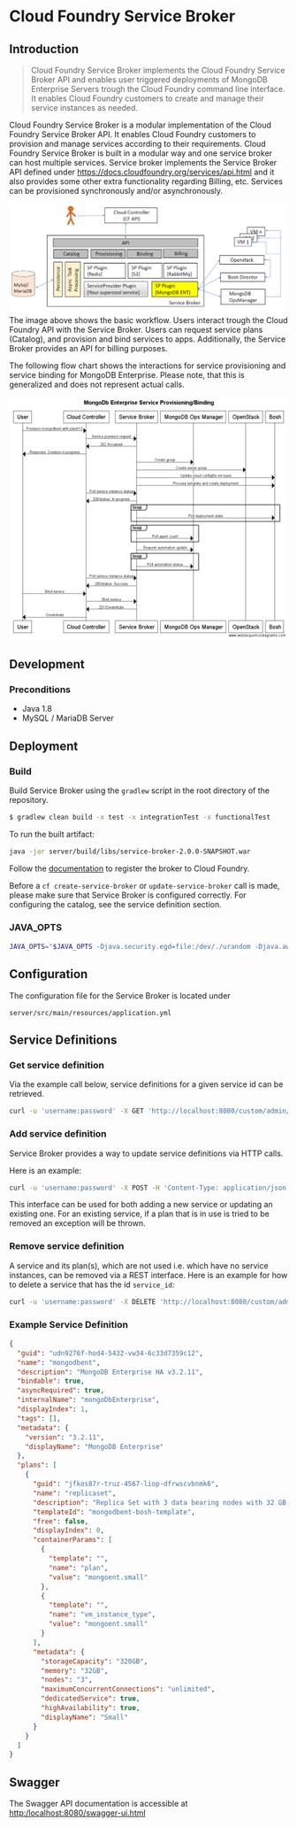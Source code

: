 # Cloud Foundry Service Broker

## Introduction

> Cloud Foundry Service Broker implements the Cloud Foundry Service Broker API and enables user triggered deployments of MongoDB Enterprise Servers trough the Cloud Foundry command line interface. It enables Cloud Foundry customers to create and manage their service instances as needed.

Cloud Foundry Service Broker is a modular implementation of the Cloud Foundry Service Broker API. It enables Cloud Foundry customers to provision and manage services according to their requirements.
Cloud Foundry Service Broker is built in a modular way and one service broker can host multiple services.
Service broker implements the Service Broker API defined under <https://docs.cloudfoundry.org/services/api.html> and it also provides some other extra functionality regarding Billing, etc.
Services can be provisioned synchronously and/or asynchronously.

![Service Broker](./img/SB.png)
The image above shows the basic workflow.
Users interact trough the Cloud Foundry API with the Service Broker.
Users can request service plans (Catalog), and provision and bind services to apps. Additionally, the Service Broker provides an API for billing purposes.

The following flow chart shows the interactions for service provisioning and service binding for MongoDB Enterprise. Please note, that this is generalized and does not represent actual calls.

![flow chart](./img/MongoDB-Enterprise_ServiceProvisioning-Binding.png)

## Development

### Preconditions

- Java 1.8
- MySQL / MariaDB Server


## Deployment

### Build

Build Service Broker using the `gradlew` script in the root directory of the repository.

```bash
$ gradlew clean build -x test -x integrationTest -x functionalTest
```

To run the built artifact:
```bash
java -jar server/build/libs/service-broker-2.0.0-SNAPSHOT.war 
```

Follow the [documentation](http://docs.cloudfoundry.org/services/managing-service-brokers.html) to register the broker
to Cloud Foundry.

Before a `cf create-service-broker` or `update-service-broker` call is made, please make sure that Service Broker is configured correctly.
For configuring the catalog, see the service definition section.

### JAVA_OPTS
```bash
JAVA_OPTS="$JAVA_OPTS -Djava.security.egd=file:/dev/./urandom -Djava.awt.headless=true -Xmx2048m -XX:MaxPermSize=1024m -XX:+UseConcMarkSweepGC"
```

## Configuration

The configuration file for the Service Broker is located under

```
server/src/main/resources/application.yml
```

## Service Definitions

### Get service definition

Via the example call below, service definitions for a given service id can be retrieved.

```bash
curl -u 'username:password' -X GET 'http://localhost:8080/custom/admin/service-definition/{service_id}'
```

### Add service definition

Service Broker provides a way to update service definitions via HTTP calls.

Here is an example:

```bash
curl -u 'username:password' -X POST -H 'Content-Type: application/json' --data-binary '@path/to/definition/file' 'http://localhost:8080/custom/admin/service-definition/{service_id}'
```

This interface can be used for both adding a new service or updating an existing one. For an existing service, if a plan that is in use is tried to be removed an exception will be thrown.

### Remove service definition

A service and its plan(s), which are not used i.e. which have no service instances, can be removed via a REST interface.
Here is an example for how to delete a service that has the id `service_id`:

```bash
curl -u 'username:password' -X DELETE 'http://localhost:8080/custom/admin/service-definition/{service_id}'
```

### Example Service Definition

```json
{
  "guid": "udn9276f-hod4-5432-vw34-6c33d7359c12",
  "name": "mongodbent",
  "description": "MongoDB Enterprise HA v3.2.11",
  "bindable": true,
  "asyncRequired": true,
  "internalName": "mongoDbEnterprise",
  "displayIndex": 1,
  "tags": [],
  "metadata": {
    "version": "3.2.11",
    "displayName": "MongoDB Enterprise"
  },
  "plans": [
    {
      "guid": "jfkos87r-truz-4567-liop-dfrwscvbnmk6",
      "name": "replicaset",
      "description": "Replica Set with 3 data bearing nodes with 32 GB memory, 320 GB storage, unlimited concurrent connections",
      "templateId": "mongodbent-bosh-template",
      "free": false,
      "displayIndex": 0,
      "containerParams": [
        {
          "template": "",
          "name": "plan",
          "value": "mongoent.small"
        },
        {
          "template": "",
          "name": "vm_instance_type",
          "value": "mongoent.small"
        }
      ],
      "metadata": {
        "storageCapacity": "320GB",
        "memory": "32GB",
        "nodes": "3",
        "maximumConcurrentConnections": "unlimited",
        "dedicatedService": true,
        "highAvailability": true,
        "displayName": "Small"
      }
    }
  ]
}
```

## Swagger

The Swagger API documentation is accessible at <http:/localhost:8080/swagger-ui.html>

